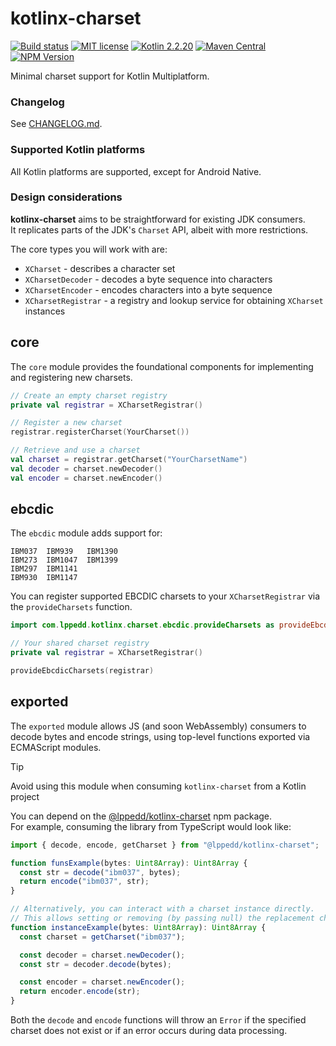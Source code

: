 # kotlinx-charset

[![Build status](https://github.com/lppedd/kotlinx-charset/workflows/Build/badge.svg)](https://github.com/lppedd/kotlinx-charset/actions/workflows/build.yml)
[![MIT license](https://img.shields.io/github/license/lppedd/kotlinx-charset)](./LICENSE)
[![Kotlin 2.2.20](https://img.shields.io/badge/kotlin-2.2.20-blue.svg?logo=kotlin)](https://kotlinlang.org)
[![Maven Central](https://img.shields.io/maven-central/v/com.lppedd.kotlinx-charset/core)](https://mvnrepository.com/artifact/com.lppedd.kotlinx-charset)
[![NPM Version](https://img.shields.io/npm/v/%40lppedd%2Fkotlinx-charset)](https://www.npmjs.com/package/@lppedd/kotlinx-charset)

Minimal charset support for Kotlin Multiplatform.

### Changelog

See [CHANGELOG.md](./CHANGELOG.md).

### Supported Kotlin platforms

All Kotlin platforms are supported, except for Android Native.

### Design considerations

**kotlinx-charset** aims to be straightforward for existing JDK consumers.  
It replicates parts of the JDK's `Charset` API, albeit with more restrictions.

The core types you will work with are:

- `XCharset` - describes a character set
- `XCharsetDecoder` - decodes a byte sequence into characters
- `XCharsetEncoder` - encodes characters into a byte sequence
- `XCharsetRegistrar` - a registry and lookup service for obtaining `XCharset` instances

## core

The `core` module provides the foundational components for implementing
and registering new charsets.

```kotlin
// Create an empty charset registry
private val registrar = XCharsetRegistrar()

// Register a new charset
registrar.registerCharset(YourCharset())

// Retrieve and use a charset
val charset = registrar.getCharset("YourCharsetName")
val decoder = charset.newDecoder()
val encoder = charset.newEncoder()
```

## ebcdic

The `ebcdic` module adds support for:

```text
IBM037  IBM939   IBM1390
IBM273  IBM1047  IBM1399
IBM297  IBM1141
IBM930  IBM1147
```

You can register supported EBCDIC charsets to your `XCharsetRegistrar`
via the `provideCharsets` function.

```kotlin
import com.lppedd.kotlinx.charset.ebcdic.provideCharsets as provideEbcdicCharsets

// Your shared charset registry
private val registrar = XCharsetRegistrar()

provideEbcdicCharsets(registrar)
```

## exported

The `exported` module allows JS (and soon WebAssembly) consumers to decode bytes
and encode strings, using top-level functions exported via ECMAScript modules.

> [!TIP]
> Avoid using this module when consuming `kotlinx-charset` from a Kotlin project

You can depend on the [@lppedd/kotlinx-charset][npm] npm package.  
For example, consuming the library from TypeScript would look like:

```ts
import { decode, encode, getCharset } from "@lppedd/kotlinx-charset";

function funsExample(bytes: Uint8Array): Uint8Array {
  const str = decode("ibm037", bytes);
  return encode("ibm037", str);
}

// Alternatively, you can interact with a charset instance directly.
// This allows setting or removing (by passing null) the replacement character.
function instanceExample(bytes: Uint8Array): Uint8Array {
  const charset = getCharset("ibm037");

  const decoder = charset.newDecoder();
  const str = decoder.decode(bytes);

  const encoder = charset.newEncoder();
  return encoder.encode(str);
}
```

Both the `decode` and `encode` functions will throw an `Error`
if the specified charset does not exist or if an error occurs
during data processing.

[npm]: https://www.npmjs.com/package/@lppedd/kotlinx-charset
